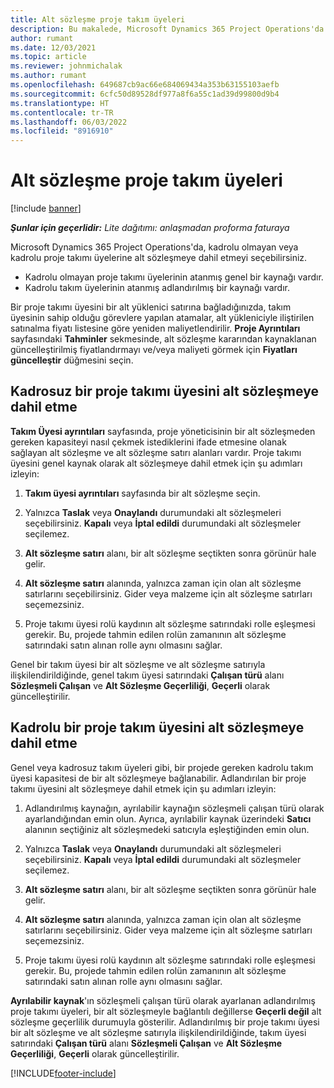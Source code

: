 ```yaml
---
title: Alt sözleşme proje takım üyeleri
description: Bu makalede, Microsoft Dynamics 365 Project Operations'da proje takımı üyeleri için alt sözleşmelerin nasıl oluşturulacağı açıklanmaktadır.
author: rumant
ms.date: 12/03/2021
ms.topic: article
ms.reviewer: johnmichalak
ms.author: rumant
ms.openlocfilehash: 649687cb9ac66e684069434a353b63155103aefb
ms.sourcegitcommit: 6cfc50d89528df977a8f6a55c1ad39d99800d9b4
ms.translationtype: HT
ms.contentlocale: tr-TR
ms.lasthandoff: 06/03/2022
ms.locfileid: "8916910"
---
```

# <a name="subcontracting-project-team-members"></a>Alt sözleşme proje takım üyeleri

[!include [banner](../../includes/dataverse-preview.md)]

_**Şunlar için geçerlidir:** Lite dağıtımı: anlaşmadan proforma faturaya_

Microsoft Dynamics 365 Project Operations'da, kadrolu olmayan veya kadrolu proje takımı üyelerine alt sözleşmeye dahil etmeyi seçebilirsiniz.

- Kadrolu olmayan proje takımı üyelerinin atanmış genel bir kaynağı vardır.
- Kadrolu takım üyelerinin atanmış adlandırılmış bir kaynağı vardır.

Bir proje takımı üyesini bir alt yüklenici satırına bağladığınızda, takım üyesinin sahip olduğu görevlere yapılan atamalar, alt yükleniciyle iliştirilen satınalma fiyatı listesine göre yeniden maliyetlendirilir.  **Proje Ayrıntıları** sayfasındaki **Tahminler** sekmesinde, alt sözleşme kararından kaynaklanan güncelleştirilmiş fiyatlandırmayı ve/veya maliyeti görmek için **Fiyatları güncelleştir** düğmesini seçin. 

## <a name="subcontracting-an-unstaffed-project-team-member"></a>Kadrosuz bir proje takımı üyesini alt sözleşmeye dahil etme
**Takım Üyesi ayrıntıları** sayfasında, proje yöneticisinin bir alt sözleşmeden gereken kapasiteyi nasıl çekmek istediklerini ifade etmesine olanak sağlayan alt sözleşme ve alt sözleşme satırı alanları vardır. Proje takımı üyesini genel kaynak olarak alt sözleşmeye dahil etmek için şu adımları izleyin:

1.  **Takım üyesi ayrıntıları** sayfasında bir alt sözleşme seçin.

2.  Yalnızca **Taslak** veya **Onaylandı** durumundaki alt sözleşmeleri seçebilirsiniz. **Kapalı** veya **İptal edildi** durumundaki alt sözleşmeler seçilemez. 

3.  **Alt sözleşme satırı** alanı, bir alt sözleşme seçtikten sonra görünür hale gelir.

4.  **Alt sözleşme satırı** alanında, yalnızca zaman için olan alt sözleşme satırlarını seçebilirsiniz. Gider veya malzeme için alt sözleşme satırları seçemezsiniz.

5.  Proje takımı üyesi rolü kaydının alt sözleşme satırındaki rolle eşleşmesi gerekir. Bu, projede tahmin edilen rolün zamanının alt sözleşme satırındaki satın alınan rolle aynı olmasını sağlar. 

Genel bir takım üyesi bir alt sözleşme ve alt sözleşme satırıyla ilişkilendirildiğinde, genel takım üyesi satırındaki **Çalışan türü** alanı **Sözleşmeli Çalışan** ve **Alt Sözleşme Geçerliliği**, **Geçerli** olarak güncelleştirilir.

## <a name="subcontracting-a-staffed-project-team-member"></a>Kadrolu bir proje takım üyesini alt sözleşmeye dahil etme
Genel veya kadrosuz takım üyeleri gibi, bir projede gereken kadrolu takım üyesi kapasitesi de bir alt sözleşmeye bağlanabilir. Adlandırılan bir proje takımı üyesini alt sözleşmeye dahil etmek için şu adımları izleyin:

1.  Adlandırılmış kaynağın, ayrılabilir kaynağın sözleşmeli çalışan türü olarak ayarlandığından emin olun. Ayrıca, ayrılabilir kaynak üzerindeki **Satıcı** alanının seçtiğiniz alt sözleşmedeki satıcıyla eşleştiğinden emin olun. 

2.  Yalnızca **Taslak** veya **Onaylandı** durumundaki alt sözleşmeleri seçebilirsiniz. **Kapalı** veya **İptal edildi** durumundaki alt sözleşmeler seçilemez. 

3.  **Alt sözleşme satırı** alanı, bir alt sözleşme seçtikten sonra görünür hale gelir.

4.  **Alt sözleşme satırı** alanında, yalnızca zaman için olan alt sözleşme satırlarını seçebilirsiniz. Gider veya malzeme için alt sözleşme satırları seçemezsiniz.

5.  Proje takımı üyesi rolü kaydının alt sözleşme satırındaki rolle eşleşmesi gerekir. Bu, projede tahmin edilen rolün zamanının alt sözleşme satırındaki satın alınan rolle aynı olmasını sağlar. 

**Ayrılabilir kaynak**'ın sözleşmeli çalışan türü olarak ayarlanan adlandırılmış proje takımı üyeleri, bir alt sözleşmeyle bağlantılı değillerse **Geçerli değil** alt sözleşme geçerlilik durumuyla gösterilir. Adlandırılmış bir proje takımı üyesi bir alt sözleşme ve alt sözleşme satırıyla ilişkilendirildiğinde, takım üyesi satırındaki **Çalışan türü** alanı **Sözleşmeli Çalışan** ve **Alt Sözleşme Geçerliliği**, **Geçerli** olarak güncelleştirilir.

[!INCLUDE[footer-include](../../includes/footer-banner.md)]
